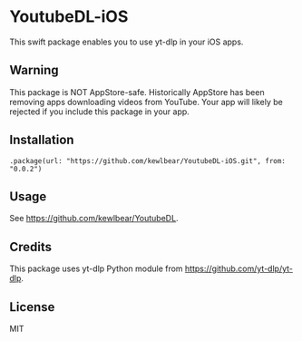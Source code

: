 # YoutubeDL-iOS

This swift package enables you to use yt-dlp in your iOS apps.

## Warning

This package is NOT AppStore-safe.  Historically AppStore has been removing apps downloading videos from YouTube.  Your app will likely be rejected if you include this package in your app.

## Installation

```
.package(url: "https://github.com/kewlbear/YoutubeDL-iOS.git", from: "0.0.2")
```

## Usage

See https://github.com/kewlbear/YoutubeDL.

## Credits

This package uses yt-dlp Python module from https://github.com/yt-dlp/yt-dlp.

## License

MIT
